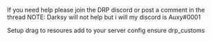 If you need help please join the DRP discord or post a comment in the thread
NOTE: Darksy will not help but i will
my discord is Auxy#0001


Setup
drag to resoures
add to your server config
ensure drp_customs